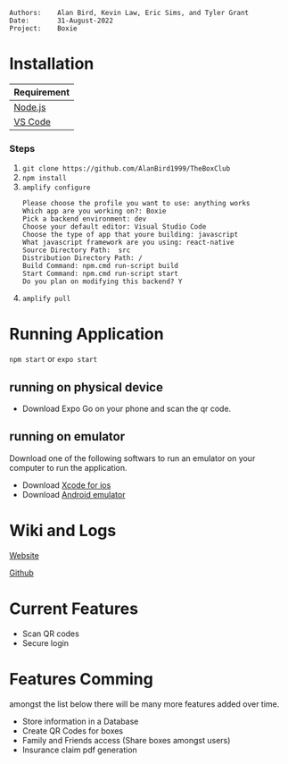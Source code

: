 ```
Authors:    Alan Bird, Kevin Law, Eric Sims, and Tyler Grant
Date:       31-August-2022
Project:    Boxie
```
# Installation

| Requirement |
| ----------- |
| [Node.js](https://nodejs.org/) |
| [VS Code](https://code.visualstudio.com/download)

### Steps

1. ` git clone https://github.com/AlanBird1999/TheBoxClub `
2. ` npm install `
3. ` amplify configure `
    ```
    Please choose the profile you want to use: anything works
    Which app are you working on?: Boxie
    Pick a backend environment: dev
    Choose your default editor: Visual Studio Code
    Choose the type of app that youre building: javascript
    What javascript framework are you using: react-native
    Source Directory Path:  src
    Distribution Directory Path: /
    Build Command: npm.cmd run-script build
    Start Command: npm.cmd run-script start
    Do you plan on modifying this backend? Y
    ```
4. `amplify pull `

# Running Application

` npm start `
or
`expo start`

## running on physical device

* Download Expo Go on your phone and scan the qr code.

## running on emulator

Download one of the following softwars to run an emulator on your computer to run the application.

* Download [Xcode for ios](https://developer.apple.com/xcode/resources/)
* Download [Android emulator](https://www.googleadservices.com/pagead/aclk?sa=L&ai=DChcSEwjP5qeLkfL5AhWKIa0GHTGuCHgYABAAGgJwdg&ohost=www.google.com&cid=CAASJeRoPY5mURzsDyceQobikgNe0oz2mq993XlOmzR3hKoPxaWtlUM&sig=AOD64_342kHEBWanxPi4URDpyYsOJYgqkg&q&adurl&ved=2ahUKEwjMz6GLkfL5AhX1IX0KHb_sDeIQ0Qx6BAgDEAE)

# Wiki and Logs

[Website](http://serverless-boxie-website.s3-website-us-west-1.amazonaws.com/)

[Github](https://github.com/AlanBird1999/BoxClub-Team-Website)

# Current Features

* Scan QR codes
* Secure login

# Features Comming

amongst the list below there will be many more features added over time.

* Store information in a Database
* Create QR Codes for boxes
* Family and Friends access (Share boxes amongst users)
* Insurance claim pdf generation
